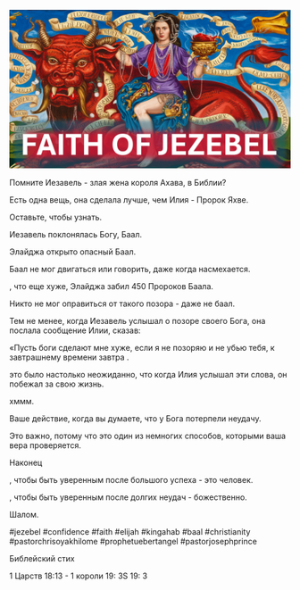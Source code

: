 ![Video cover image](../cover.jpg "cover photo")

Помните Иезавель - злая жена короля Ахава, в Библии?

Есть одна вещь, она сделала лучше, чем Илия - Пророк Яхве.

Оставьте, чтобы узнать.

Иезавель поклонялась Богу, Баал.

Элайджа открыто опасный Баал.

Баал не мог двигаться или говорить, даже когда насмехается.

, что еще хуже, Элайджа забил 450 Пророков Баала.

Никто не мог оправиться от такого позора - даже не баал.

Тем не менее, когда Иезавель услышал о позоре своего Бога, она послала сообщение Илии, сказав:

«Пусть боги сделают мне хуже, если я не позоряю и не убью тебя, к завтрашнему времени завтра .

это было настолько неожиданно, что когда Илия услышал эти слова, он побежал за свою жизнь.

хммм.

Ваше действие, когда вы думаете, что у Бога потерпели неудачу.

Это важно, потому что это один из немногих способов, которыми ваша вера проверяется.

Наконец

, чтобы быть уверенным после большого успеха - это человек.

, чтобы быть уверенным после долгих неудач - божественно.

Шалом.


#jezebel #confidence #faith #elijah #kingahab #baal #christianity #pastorchrisoyakhilome #prophetuebertangel #pastorjosephprince



Библейский стих

1 Царств 18:13 - 1 короли 19: 3S 19: 3